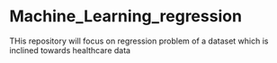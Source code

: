 # Machine_Learning_regression


THis repository will focus on regression problem of a dataset which is inclined towards healthcare data
